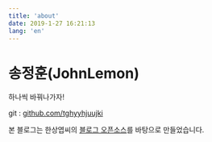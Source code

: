 ```yaml
---
title: 'about'
date: 2019-1-27 16:21:13
lang: 'en'
---
```


# 송정훈(JohnLemon)

<!-- <div align="center"> 가운데 정렬-->
하나씩 바꿔나가자!

git : [github.com/tghyyhjuujki](http://github.com/tghyyhjuujki)

본 블로그는 한상엽씨의 [블로그 오픈소스](https://github.com/JaeYeopHan/gatsby-starter-bee/blob/master/README.ko.md)를 바탕으로 만들었습니다.

</div>